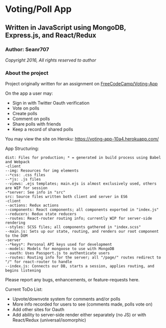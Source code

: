 # Voting/Poll App
## Written in JavaScript using MongoDB, Express.js, and React/Redux
### Author: Seanr707

*Copyright 2016, All rights reserved to author*

### About the project
Project originally written for an assignment on [FreeCodeCamp/Voting-App](https://www.freecodecamp.com/challenges/build-a-voting-app)

On the app a user may:

* Sign in with Twitter Oauth verification
* Vote on polls
* Create polls
* Comment on polls
* Share polls with friends
* Keep a record of shared polls

You may view the site on Heroku: https://voting-app-10a4.herokuapp.com/

App Structuring:

    dist: Files for production; * = generated in build process using Babel and Webpack
    -client
    --img: Resources for img elements
    --*css: .css files
    --*js: .js files
    --views: .ejs templates; main.ejs is almost exclusively used, others are WIP for session
    -*server: See info in "src"
    src: Source files written both client and server in ES6
    -client
    --actions: Redux actions
    --components: React components; all components exported in "index.js"
    --reducers: Redux state reducers
    --routes: React-router routing info; currently WIP for server-side rendering
    --styles: SCSS files; all components gathered in "index.scss"
    --main.js: Sets up our state, routing, and renders our root component to the DOM
    -server
    --*keys*: Personal API keys used for development
    --models: Models for mongoose to use with MongoDB
    --oauth: Uses Passport.js to authenticate users
    --routes: Routing info for the server; all "/page/" routes redirect to "/" for react-router to handle
    --index.js: Connects our DB, starts a session, applies routing, and begins listening

Please report any bugs, enhancements, or feature-requests here.

Current ToDo List:

* Upvote/downvote system for comments and/or polls
* More info recorded for users to see (comments made, polls vote on)
* Add other sites for Oauth
* Add ability to server-side render either separately (no JS) or with React/Redux (universal/isomorphic)
